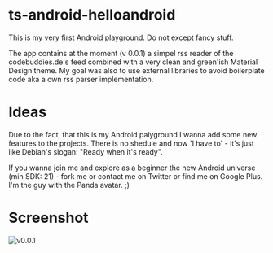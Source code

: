 ts-android-helloandroid
=======================

This is my very first Android playground. Do not except fancy stuff.

The app contains at the moment (v 0.0.1) a simpel rss reader of the codebuddies.de's feed combined with a very clean and green'ish Material Design theme. My goal was also to use external libraries to avoid boilerplate code aka a own rss parser implementation.

Ideas
====

Due to the fact, that this is my Android palyground I wanna add some new features to the projects. There is no shedule and now 'I have to' - it's just like Debian's slogan: "Ready when it's ready". 

If you wanna join me and explore as a beginner the new Android universe (min SDK: 21) - fork me or contact me on Twitter or find me on Google Plus. I'm the guy with the Panda avatar. ;)

Screenshot
===
![](https://raw.github.com/username/projectname/branch/path/to/img.png "v0.0.1")


